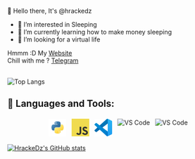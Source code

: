 <p1>👋 Hello there, It's @hrackedz</p1>
- 👀 I’m interested in Sleeping
- 🌱 I’m currently learning how to make money sleeping
- 💞️ I’m looking for a virtual life

Hmmm :D My [Website](www.hrackedz.com)<br>
Chill with me ? [Telegram](https://t.me/kickflap)<br><br>


![Top Langs](https://github-readme-stats.vercel.app/api/top-langs/?username=hrackedz&theme=tokyonight)

## 🧰 Languages and Tools:
<p align="center">
<img src="https://raw.githubusercontent.com/github/explore/80688e429a7d4ef2fca1e82350fe8e3517d3494d/topics/python/python.png" alt="Python" height="40" style="vertical-align:top; margin:4px">
<img src="https://raw.githubusercontent.com/github/explore/80688e429a7d4ef2fca1e82350fe8e3517d3494d/topics/javascript/javascript.png" alt="Javascript" height="40" style="vertical-align:top; margin:4px">
<img src="https://raw.githubusercontent.com/github/explore/80688e429a7d4ef2fca1e82350fe8e3517d3494d/topics/visual-studio-code/visual-studio-code.png" alt="VS Code" height="40" style="vertical-align:top; margin:4px">
<img src="https://camo.githubusercontent.com/309bd1d3bd253dff456421a439882e5189b95a839120f0555d7172ff277e99c3/68747470733a2f2f75706c6f61642e77696b696d656469612e6f72672f77696b6970656469612f636f6d6d6f6e732f7468756d622f362f36312f48544d4c355f6c6f676f5f616e645f776f72646d61726b2e7376672f35313270782d48544d4c355f6c6f676f5f616e645f776f72646d61726b2e7376672e706e67" alt="VS Code" height="40" style="vertical-align:top; margin:4px">
<img src="https://upload.wikimedia.org/wikipedia/commons/thumb/1/1d/PyCharm_Icon.svg/1024px-PyCharm_Icon.svg.png" alt="VS Code" height="40" style="vertical-align:top; margin:4px">  
</p>


[![HrackeDz's GitHub stats](https://github-readme-stats.vercel.app/api?username=hrackedz)](https://github.com/hrackedz/github-readme-stats)

